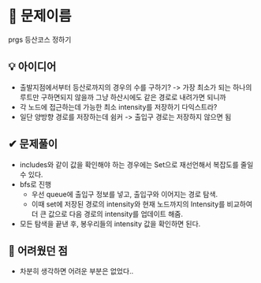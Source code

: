 # 🔎 문제이름

prgs 등산코스 정하기

## 💡 아이디어

- 출발지점에서부터 등산로까지의 경우의 수를 구하기? -> 가장 최소가 되는 하나의 루트만 구하면되지 않을까 그냥 하산시에도 같은 경로로 내려가면 되니까
- 각 노드에 접근하는데 가능한 최소 intensity를 저장하기 다익스트라?
- 일단 양방향 경로를 저장하는데 쉼커 -> 출입구 경로는 저장하지 않으면 됨

## ✔ 문제풀이

- includes와 같이 값을 확인해야 하는 경우에는 Set으로 재선언해서 복잡도를 줄일 수 있다.
- bfs로 진행
  - 우선 queue에 출입구 정보를 넣고, 출입구와 이어지는 경로 탐색.
  - 이때 set에 저장된 경로의 intensity와 현재 노드까지의 Intensity를 비교하여 더 큰 값으로 다음 경로의 intensity를 업데이트 해줌.
- 모든 탐색을 끝낸 후, 봉우리들의 intensity 값을 확인하면 된다.

## 🤕 어려웠던 점

- 차분히 생각하면 어려운 부분은 없었다..
